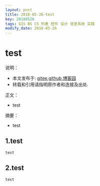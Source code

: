 ```yaml
---
layout: post
title: 2018-05-26-test
key: 20180526
tags: GIS BS CS 列表 控件 设计 信息系统 实践
modify_date: 2018-05-26
---
```




# test

说明：
* 本文发布于: [gitee](http://freelogic.gitee.io/webpost/),[github](https://freelogic.github.io/),[博客园](http://www.cnblogs.com/taichu/)
* 转载和引用请指明原作者和连接及出处.

正文：
* test

摘要：
* test

## 1.test

```
test
```

## 2.test

```
test

```
